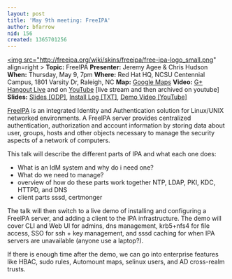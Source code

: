 ```yaml
---
layout: post
title: 'May 9th meeting: FreeIPA'
author: bfarrow
nid: 156
created: 1365701256
---
```

<a href="http://freeipa.org"><img src="http://freeipa.org/wiki/skins/freeipa/free-ipa-logo_small.png" align=right \></a>
<strong>Topic:</strong> FreeIPA
<strong>Presenter:</strong> Jeremy Agee & Chris Hudson
<strong>When:</strong> Thursday, May 9, 7pm
<strong>Where:</strong> Red Hat HQ, NCSU Centennial Campus, 1801 Varsity Dr, Raleigh, NC
<strong>Map:</strong> <a href="https://maps.google.com/maps?q=loc:35.773623,-78.676011&z=14">Google Maps</a>
<strong>Video:</strong> <a href="https://plus.google.com/u/0/b/100966474210194014634/">G+ Hangout Live</a> and on <a href="http://www.youtube.com/watch?v=51AWbPOLJjc">YouTube</a> [live stream and then archived on youtube]
<strong>Slides:</strong> <a href="/~bfarrow/2013-05-09_freeipa/IPA_Trilug.odp">Slides [ODP]</a>, <a href="/~bfarrow/2013-05-09_freeipa/install_log.txt">Install Log [TXT]</a>, <a href="http://www.youtube.com/watch?v=6X2A6ru-k60">Demo Video [YouTube]</a>

<a href="http://freeipa.org">FreeIPA</a> is an integrated Identity and Authentication solution for Linux/UNIX networked environments. A FreeIPA server provides centralized authentication, authorization and account information by storing data about user, groups, hosts and other objects necessary to manage the security aspects of a network of computers.

This talk will describe the different parts of IPA and what each one does:
<ul>
<li>What is an IdM system and why do i need one?
<li>What do we need to manage?
<li>overview of how do these parts work together NTP,  LDAP, PKI, KDC, HTTPD, and DNS
<li>client parts sssd, certmonger
</ul>

The talk will then switch to a live demo of installing and configuring a FreeIPA server, and adding a client to the IPA infrastructure.  The demo will cover CLI and Web UI for admins, dns management, krb5+nfs4 for file access, SSO for ssh + key management, and sssd caching for when IPA servers are unavailable (anyone use a laptop?).

If there is enough time after the demo, we can go into enterprise features like HBAC, sudo rules, Automount maps, selinux users, and AD cross-realm trusts.
